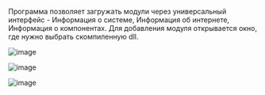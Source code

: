 Программа позволяет загружать модули через универсальный интерфейс - Информация о системе, Информация об интернете, Информация о компонентах. Для добавления модуля открывается окно, где нужно выбрать скомпиленную dll.

![image](https://github.com/70Null07/SystemInfo/assets/76547066/94a079ce-4eeb-46af-93d6-47d8358bb829)

![image](https://github.com/70Null07/SystemInfo/assets/76547066/6d496bfd-d9fe-41ed-bab8-55f2e56bb350)

![image](https://github.com/70Null07/SystemInfo/assets/76547066/6b1db400-49aa-4298-bad9-87bdc3651d4b)
